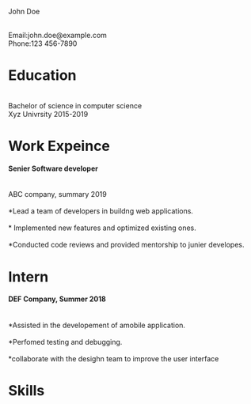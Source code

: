 <!DOCTYPE html>
<html lang="en">
<head>
    <meta charset="UTF-8">
    <meta name="viewport" content="width=device-width, initial-scale=1.0">
    <title>Assihnment 1</title>
   <p>John Doe</p>
    <br>Email:john.doe@example.com<br>
    Phone:123 456-7890
    <h1>Education</h1> <br>Bachelor of science in computer science<br>
    Xyz Univrsity 2015-2019
    <h1>Work Expeince</h1>
    <h4>Senier Software developer</h4>
    <br>ABC company, summary 2019<br>
   <br> *Lead a team of developers in buildng web applications.<br>
  <br>  * Implemented new features and optimized existing ones.<br>
    <br>*Conducted code reviews and provided mentorship to junier developes.<br>
    <h1>Intern</h1>
    <h4>DEF Company, Summer 2018</h4>
    <br>*Assisted in the developement of  amobile application.<br>
    <br> *Perfomed testing and debugging.<br>
    <br>*collaborate with the desighn team  to improve the user interface<br>
    <h1>Skills</h1>